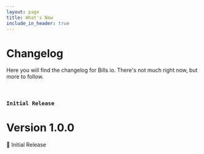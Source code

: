 ```yaml
---
layout: page
title: What's New
include_in_header: true
---
```


# Changelog

Here you will find the changelog for Bills io. There's not much right now, but more to follow.

<br>

### `Initial Release`
# **Version 1.0.0**

🎉 Initial Release

